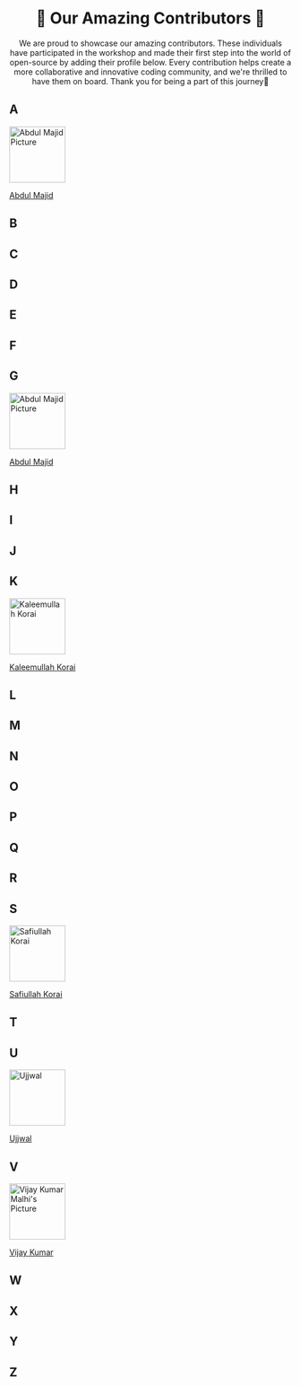 <h1 align="center">🌟 Our Amazing Contributors 🌟</h1>


<p align="center">We are proud to showcase our amazing contributors. These individuals have participated in the workshop and made their first step into the world of open-source by adding their profile below. Every contribution helps create a more collaborative and innovative coding community, and we're thrilled to have them on board. Thank you for being a part of this journey🌟</p>

## A

 <div>
<img src="https://avatars.githubusercontent.com/u/150029032?v=4" width="100px" alt="Abdul Majid  Picture"/>  
<p><a href="https://github.com/AbdulMajidtangri" target="_blank">Abdul Majid </a></p>
 </div>
 
## B


## C


## D


## E


## F
 

## G
 <div>
<img src="https://avatars.githubusercontent.com/u/183992195?v=4" width="100px" alt="Abdul Majid  Picture"/>  
<p><a href="https://github.com/AbdulMajidtangri](https://github.com/KaleemullahKorai" target="_blank">Abdul Majid </a></p>
 </div>

## H


## I


## J


## K
 <div>
<img src="https://avatars.githubusercontent.com/u/183992195?v=4" width="100px" alt="Kaleemullah Korai"/>  
<p><a href="https://github.com/kaleemullahkorai/" target="_blank">Kaleemullah Korai</a></p>
 </div>

## L


## M


## N


## O


## P


## Q
 

## R
 

## S
 <div>
<img src="https://avatars.githubusercontent.com/u/100577588?v=4" width="100px" alt="Safiullah Korai"/>  
<p><a href="https://github.com/safiullahkorai-786/" target="_blank">Safiullah Korai</a></p>
 </div>

## T


## U
 <div>
<img src="https://avatars.githubusercontent.com/u/144419979?v=4" width="100px" alt="Ujjwal"/>  
<p><a href="https://github.com/ItsUjjwalGoel" target="_blank">Ujjwal</a></p>
 </div>

## V
 <div>
<img src="https://avatars.githubusercontent.com/u/116957144?v=4" width="100px" alt="Vijay Kumar Malhi's Picture"/>  
<p><a href="https://github.com/VijayMalhi047" target="_blank">Vijay Kumar</a></p>
 </div>

## W


## X


## Y


## Z
 

